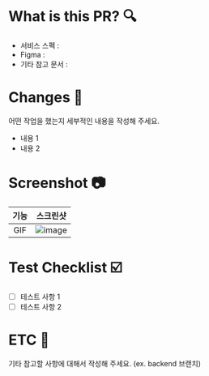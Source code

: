 # What is this PR? 🔍
- 서비스 스펙 : 
- Figma : 
- 기타 참고 문서 : 
  
# Changes 📝
어떤 작업을 했는지 세부적인 내용을 작성해 주세요.
- 내용 1
- 내용 2

# Screenshot 📷
|기능|스크린샷|
|:---:|:---:|
|GIF|![image](https://user-images.githubusercontent.com/57790541/178934317-c2df6a82-055d-4830-860c-04dbd5faa001.gif)|

# Test Checklist ☑️
- [ ] 테스트 사항 1
- [ ] 테스트 사항 2

# ETC 📎
기타 참고할 사항에 대해서 작성해 주세요. (ex. backend 브랜치)
